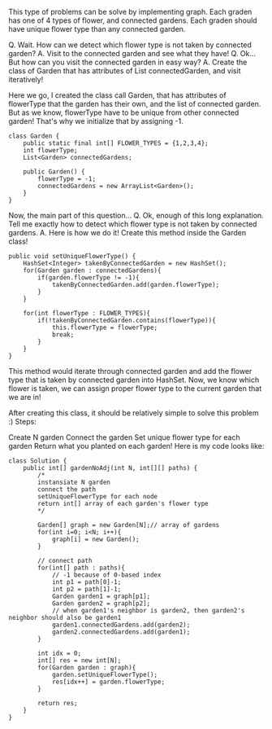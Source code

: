 This type of problems can be solve by implementing graph.
Each graden has one of 4 types of flower, and connected gardens. Each graden should have unique flower type than any connected garden.

Q. Wait. How can we detect which flower type is not taken by connected garden?
A. Visit to the connected garden and see what they have!
Q. Ok... But how can you visit the connected garden in easy way?
A. Create the class of Garden that has attributes of List<Garden> connectedGarden, and visit iteratively!

Here we go, I created the class call Garden, that has attributes of flowerType that the garden has their own, and the list of connected garden. But as we know, flowerType have to be unique from other connected garden! That's why we initialize that by assigning -1.

````
class Garden {
    public static final int[] FLOWER_TYPES = {1,2,3,4};
    int flowerType;
    List<Garden> connectedGardens;
    
    public Garden() {
        flowerType = -1;
        connectedGardens = new ArrayList<Garden>();
    }
}
````
Now, the main part of this question...
Q. Ok, enough of this long explanation. Tell me exactly how to detect which flower type is not taken by connected gardens.
A. Here is how we do it! Create this method inside the Garden class!

````
public void setUniqueFlowerType() {
	HashSet<Integer> takenByConnectedGarden = new HashSet();
	for(Garden garden : connectedGardens){
		if(garden.flowerType != -1){
			takenByConnectedGarden.add(garden.flowerType);
		}
	}
        
    for(int flowerType : FLOWER_TYPES){
        if(!takenByConnectedGarden.contains(flowerType)){
            this.flowerType = flowerType;
			break;
		}
	}
}
````
This method would iterate through connected garden and add the flower type that is taken by connected garden into HashSet. Now, we know which flower is taken, we can assign proper flower type to the current garden that we are in!

After creating this class, it should be relatively simple to solve this problem :)
Steps:

Create N garden
Connect the garden
Set unique flower type for each garden
Return what you planted on each garden!
Here is my code looks like:

````
class Solution {
    public int[] gardenNoAdj(int N, int[][] paths) {
        /*
        instansiate N garden
        connect the path
        setUniqueFlowerType for each node
        return int[] array of each garden's flower type
        */
        
        Garden[] graph = new Garden[N];// array of gardens
        for(int i=0; i<N; i++){
            graph[i] = new Garden();
        }
        
        // connect path
        for(int[] path : paths){
			// -1 because of 0-based index
            int p1 = path[0]-1;
            int p2 = path[1]-1;
            Garden garden1 = graph[p1];
            Garden garden2 = graph[p2];
			// when garden1's neighbor is garden2, then garden2's neighbor should also be garden1
            garden1.connectedGardens.add(garden2);
            garden2.connectedGardens.add(garden1);
        }
        
        int idx = 0;
        int[] res = new int[N];
        for(Garden garden : graph){
            garden.setUniqueFlowerType();
            res[idx++] = garden.flowerType;
        }
        
        return res;
    }
}
````